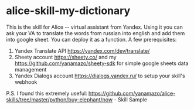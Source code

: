 # alice-skill-my-dictionary

This is the skill for Alice -- virtual assistant from Yandex. Using it you can ask your VA to translate the words from russian into english and add them into google sheet.
You can deploy it as a function.
A few prerequisites:
1. Yandex Translate API https://yandex.com/dev/translate/
2. Sheety account https://sheety.co/ and my https://github.com/yanamazo/sheety-sdk for simple google sheets data management 
3. Yandex Dialogs account https://dialogs.yandex.ru/ to setup your skill's webhook

P.S. I found this extremely useful:
https://github.com/yanamazo/alice-skills/tree/master/python/buy-elephant/now - Skill Sample
